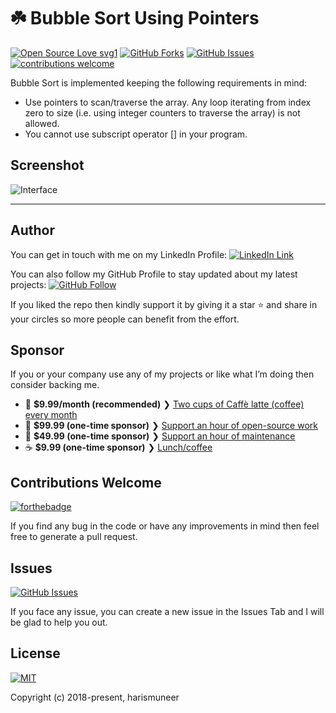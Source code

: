 # ☘️ Bubble Sort Using Pointers

[![Open Source Love svg1](https://badges.frapsoft.com/os/v1/open-source.svg?v=103)](#)
[![GitHub Forks](https://img.shields.io/github/forks/harismuneer/Bubble-Sort-Using-Pointer-Arithmetic.svg?style=social&label=Fork&maxAge=2592000)](https://www.github.com/harismuneer/Bubble-Sort-Using-Pointer-Arithmetic/fork)
[![GitHub Issues](https://img.shields.io/github/issues/harismuneer/Bubble-Sort-Using-Pointer-Arithmetic.svg?style=flat&label=Issues&maxAge=2592000)](https://www.github.com/harismuneer/Bubble-Sort-Using-Pointer-Arithmetic/issues)
[![contributions welcome](https://img.shields.io/badge/contributions-welcome-brightgreen.svg?style=flat&label=Contributions&colorA=red&colorB=black	)](#)




Bubble Sort is implemented keeping the following requirements in mind:

*	Use pointers to scan/traverse the array. Any loop iterating from index zero to size (i.e. using integer counters to traverse the array) is not allowed.
*	You cannot use subscript operator [] in your program.


## Screenshot
![Interface](../master/s.png)

-----------------------
## Author
You can get in touch with me on my LinkedIn Profile: [![LinkedIn Link](https://img.shields.io/badge/Connect-harismuneer-blue.svg?logo=linkedin&longCache=true&style=social&label=Follow)](https://www.linkedin.com/in/harismuneer)

You can also follow my GitHub Profile to stay updated about my latest projects: [![GitHub Follow](https://img.shields.io/badge/Connect-harismuneer-blue.svg?logo=Github&longCache=true&style=social&label=Follow)](https://github.com/harismuneer)

If you liked the repo then kindly support it by giving it a star ⭐ and share in your circles so more people can benefit from the effort.

## Sponsor
If you or your company use any of my projects or like what I’m doing then consider backing me.

- 🌟  **$9.99/month (recommended)** ❯ [Two cups of Caffè latte (coffee) every month](https://tinyurl.com/Haris-OSS-Coffee)
- 🚀  **$99.99 (one-time sponsor)** ❯ [Support an hour of open-source work](https://tinyurl.com/Haris-OSS-Platinum)
- 🔰  **$49.99 (one-time sponsor)** ❯ [Support an hour of maintenance](https://tinyurl.com/Haris-OSS-Gold)
- ☕️  **$9.99 (one-time sponsor)** ❯ [Lunch/coffee](https://tinyurl.com/Haris-OSS-Silver)

## Contributions Welcome
[![forthebadge](https://forthebadge.com/images/badges/built-with-love.svg)](#)

If you find any bug in the code or have any improvements in mind then feel free to generate a pull request.

## Issues
[![GitHub Issues](https://img.shields.io/github/issues/harismuneer/Bubble-Sort-Using-Pointer-Arithmetic.svg?style=flat&label=Issues&maxAge=2592000)](https://www.github.com/harismuneer/Bubble-Sort-Using-Pointer-Arithmetic/issues)

If you face any issue, you can create a new issue in the Issues Tab and I will be glad to help you out.

## License
[![MIT](https://img.shields.io/cocoapods/l/AFNetworking.svg?style=style&label=License&maxAge=2592000)](../master/LICENSE)

Copyright (c) 2018-present, harismuneer                                                        
